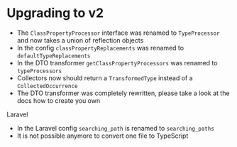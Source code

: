 # Upgrading to v2

- The `ClassPropertyProcessor` interface was renamed to `TypeProcessor` and now takes a union of reflection objects
- In the config `classPropertyReplacements` was renamed to `defaultTypeReplacements`
- In the DTO transformer `getClassPropertyProcessors` was renamed to `typeProcessors`
- Collectors now should return a `TransformedType` instead of a `CollectedOccurrence`
- The DTO transformer was completely rewritten, please take a look at the docs how to create you own

Laravel
- In the Laravel config `searching_path` is renamed to `searching_paths`
- It is not possible anymore to convert one file to TypeScript
